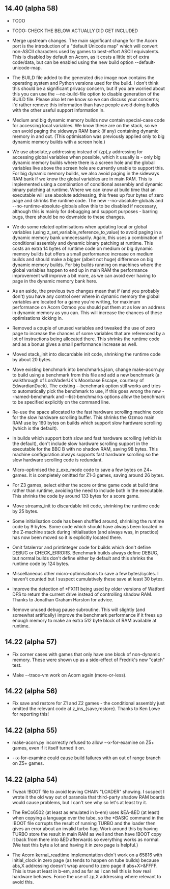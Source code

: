 ## 14.40 (alpha 58)

* TODO

* TODO: CHECK THE BELOW ACTUALLY DID GET INCLUDED

* Merge upstream changes. The main significant change for the Acorn port is the introduction of a "default Unicode map" which will convert non-ASCII characters used by games to best-effort ASCII equivalents. This is disabled by default on Acorn, as it costs a little bit of extra code/data, but can be enabled using the new build option --default-unicode-map.

* The BUILD file added to the generated disc image now contains the operating system and Python versions used for the build. I don't think this should be a significant privacy concern, but if you are worried about this you can use the --no-build-file option to disable generation of the BUILD file. Please also let me know so we can discuss your concerns; I'd rather remove this information than have people avoid doing builds with the other useful support information in.

* Medium and big dynamic memory builds now contain special-case code for accessing local variables. We know these are on the stack, so we can avoid paging the sideways RAM bank (if any) containing dynamic memory in and out. (This optimisation was previously applied only to big dynamic memory builds with a screen hole.)

* We use absolute,y addressing instead of (zp),y addressing for accessing global variables when possible, which it usually is - only big dynamic memory builds where there is a screen hole and the global variables live above the screen hole are currently unable to support this. For big dynamic memory builds, we also avoid paging in the sideways RAM bank if we know the global variables are in main RAM. This is implemented using a combination of conditional assembly and dynamic binary patching at runtime. Where we can know at build time that an executable will use absolute addressing, this frees up four bytes of zero page and shrinks the runtime code. The new --no-absolute-globals and --no-runtime-absolute-globals allow this to be disabled if necessary, although this is mainly for debugging and support purposes - barring bugs, there should be no downside to these changes.

* We do some related optimisations when updating local or global variables (using z_set_variable_reference_to_value) to avoid paging in a dynamic memory bank unnecessarily. Again, this uses a combination of conditional assembly and dynamic binary patching at runtime. This costs an extra 14 bytes of runtime code on medium or big dynamic memory builds but offers a small performance increase on medium builds and should make a bigger (albeit not huge) difference on big dynamic memory builds. For big builds running on machines where the global variables happen to end up in main RAM the performance improvement will improve a bit more, as we can avoid ever having to page in the dynamic memory bank here.

* As an aside, the previous two changes mean that if (and you probably don't) you have any control over where in dynamic memory the global variables are located for a game you're writing, for maximum performance on Acorn Ozmoo you should put them at as low an address in dynamic memory as you can. This will increase the chances of these optimisations kicking in.

* Removed a couple of unused variables and tweaked the use of zero page to increase the chances of some variables that are referenced by a lot of instructions being allocated there. This shrinks the runtime code and as a bonus gives a small performance increase as well.

* Moved stack_init into discardable init code, shrinking the runtime code by about 20 bytes.

* Move existing benchmark into benchmarks.json, change make-acorn.py to build using a benchmark from this file and add a new benchmark (a walkthrough of LordVaderUK's Moonbase Escape, courtesy of EdwardianDuck). The existing --benchmark option still works and tries to automatically pick the benchmark to use, if this goes wrong the new --named-benchmark and --list-benchmarks options allow the benchmark to be specified explicitly on the command line.

* Re-use the space allocated to the fast hardware scrolling machine code for the slow hardware scrolling buffer. This shrinks the Ozmoo main RAM use by 160 bytes on builds which support slow hardware scrolling (which is the default).

* In builds which support both slow and fast hardware scrolling (which is the default), don't include slow hardware scrolling support in the executable for the BBC B with no shadow RAM, saving 98 bytes. This machine configuration always supports fast hardware scrolling so the slow hardware scrolling code is redundant.

* Micro-optimised the z_exe_mode code to save a few bytes on Z4+ games. It is completely omitted for Z1-3 games, saving around 26 bytes.

* For Z3 games, select either the score or time game code at build time rather than runtime, avoiding the need to include both in the executable. This shrinks the code by around 133 bytes for a score game.

* Move streams_init to discardable init code, shrinking the runtime code by 25 bytes.

* Some initialisation code has been shuffled around, shrinking the runtime code by 9 bytes. Some code which should have always been located in the Z-machine stack during initialisation (and always was, in practice) has now been moved so it is explicitly located there.

* Omit fatalerror and printinteger code for builds which don't define DEBUG or CHECK_ERRORS. Benchmark builds always define DEBUG, but normal builds don't define either by default and this shrinks the runtime code by 124 bytes.

* Miscellaneous other micro-optimisations to save a few bytes/cycles. I haven't counted but I suspect cumulatively these save at least 30 bytes.

* Improve the detection of *FX111 being used by older versions of Watford DFS to return the current drive instead of controlling shadow RAM. Thanks to Jonathan Graham Harston for advice.

* Remove unused debug pause subroutine. This will slightly (and somewhat artifically) improve the benchmark performance if it frees up enough memory to make an extra 512 byte block of RAM available at runtime.

## 14.22 (alpha 57)

* Fix corner cases with games that only have one block of non-dynamic memory. These were shown up as a side-effect of Fredrik's new "catch" test.

* Make --trace-vm work on Acorn again (more-or-less).

## 14.22 (alpha 56)

* Fix save and restore for Z1 and Z2 games - the conditional assembly just omitted the relevant code at z_ins_{save,restore}. Thanks to Ken Lowe for reporting this!

## 14.22 (alpha 55)

* make-acorn.py incorrectly refused to allow --x-for-examine on Z5+ games, even if it itself turned it on.

* --x-for-examine could cause build failures with an out of range branch on Z5+ games.

## 14.22 (alpha 54)

* Tweak !BOOT file to avoid leaving CHAIN "LOADER" showing. I suspect I wrote it the old way out of paranoia that third-party shadow RAM boards would cause problems, but I can't see why so let's at least try it.

* The ReCo6502 (at least as emulated in b-em) uses &EA-&ED (at least) when copying a language over the tube, so the *BASIC command in the !BOOT file corrupts the result of running TURBO and the loader then gives an error about an invalid turbo flag. Work around this by having TURBO store the result in main RAM as well and then have !BOOT copy it back from there into &ED afterwards so everything works as normal. (We test this byte a lot and having it in zero page is helpful.)

* The Acorn kernal_readtime implementation didn't work on a 65816 with initial_clock in zero page (as tends to happen on tube builds) because abs,X addressing doesn't wrap around to zero page if abs+X>&FFFF. This is true at least in b-em, and as far as I can tell this is how real hardware behaves. Force the use of zp,X addressing where relevant to avoid this.
